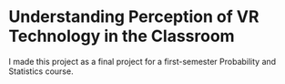 # Understanding Perception of VR Technology in the Classroom

I made this project as a final project for a first-semester Probability and Statistics course.
